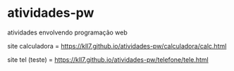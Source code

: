 # atividades-pw
 atividades envolvendo programação web

site calculadora = https://kll7.github.io/atividades-pw/calculadora/calc.html

site tel (teste) = https://kll7.github.io/atividades-pw/telefone/tele.html
